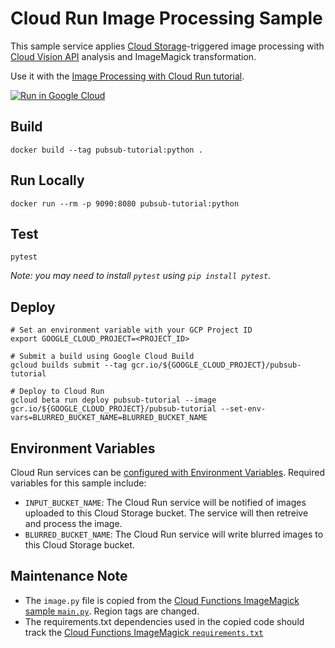 # Cloud Run Image Processing Sample

This sample service applies [Cloud Storage](https://cloud.google.com/storage/docs)-triggered image processing with [Cloud Vision API](https://cloud.google.com/vision/docs) analysis and ImageMagick transformation.

Use it with the [Image Processing with Cloud Run tutorial](http://cloud.google.com/run/docs/tutorials/image-processing).

[![Run in Google Cloud][run_img]][run_link]

[run_img]: https://storage.googleapis.com/cloudrun/button.svg
[run_link]: https://deploy.cloud.run/?git_repo=https://github.com/GoogleCloudPlatform/python-docs-samples&dir=run/image-processing

## Build

```
docker build --tag pubsub-tutorial:python .
```

## Run Locally

```
docker run --rm -p 9090:8080 pubsub-tutorial:python
```

## Test

```
pytest
```

_Note: you may need to install `pytest` using `pip install pytest`._

## Deploy

```
# Set an environment variable with your GCP Project ID
export GOOGLE_CLOUD_PROJECT=<PROJECT_ID>

# Submit a build using Google Cloud Build
gcloud builds submit --tag gcr.io/${GOOGLE_CLOUD_PROJECT}/pubsub-tutorial

# Deploy to Cloud Run
gcloud beta run deploy pubsub-tutorial --image gcr.io/${GOOGLE_CLOUD_PROJECT}/pubsub-tutorial --set-env-vars=BLURRED_BUCKET_NAME=BLURRED_BUCKET_NAME

```

## Environment Variables

Cloud Run services can be [configured with Environment Variables](https://cloud.google.com/run/docs/configuring/environment-variables).
Required variables for this sample include:

* `INPUT_BUCKET_NAME`: The Cloud Run service will be notified of images uploaded to this Cloud Storage bucket. The service will then retreive and process the image.
* `BLURRED_BUCKET_NAME`: The Cloud Run service will write blurred images to this Cloud Storage bucket.

## Maintenance Note

* The `image.py` file is copied from the [Cloud Functions ImageMagick sample `main.py`](../../functions/imagemagick/main.py). Region tags are changed.
* The requirements.txt dependencies used in the copied code should track the [Cloud Functions ImageMagick `requirements.txt`](../../functions/imagemagick/requirements.txt)

